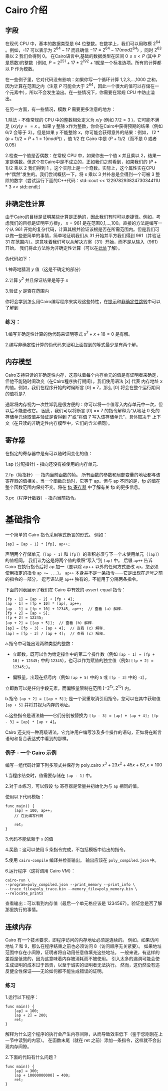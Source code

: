 #  **Cairo** 介绍

## 字段

在现代 CPU 中，基本的数据类型是 64 位整数。在数学上，我们可以用取模 $2^{64}$ 。例如，-17 可以表示为 $2^{64} - 17$ 而且确信 $-17≡2^{64} - 17 (mod 2^{64})$ ，同时 $2^{63}$ 乘以 2 我们会得到 0。
在Cairo语言中,基础的数据类型在区间 $0 \le x \lt P$ (其中 $P$ 是质数)的整数（例如, $P = 2^{251} + 17*2^{192} + 1$就是一个标准选项。所有的计算都以 P 作为模数。

在一些例子里，它对代码没有影响：如果你写一个循环计算 1,2,3,...,1000 之和，因为计算在范围之内（注意 $P$ 可能会大于 $2^{64}$，因此一个很大的值可以存储在一个元素中），所以不会发生溢出。在一些情况下，你需要在常规 CPU 中防止溢出。

在另一方面，有一些情况，模数 $P$ 需要更多注意的地方：

1.除法 - 不像常规的 CPU 中的整数相处定义为 $x/y$ (例如 $7/2 = 3$ )，它可能不满足 $(x/y)y==x$ 。如果 y 整除 x作为整数，你会在Cairo中获得预期的结果（例如 $6/2$ 会等于 3）。但是如果 y 不能整除 x，你可能会获得意外的结果：例如， $(2*(p+1)/2=P+1=1(mod P))$ ，值 1/2 在 Cairo 中是 $(P+1)/2$（而不是 0 或者 0.05）

2.检查一个值是否偶数：在常规 CPU 中，如果你去一个值 x 并且乘以 2，结果一定是偶数。但这个在Cairo中是不成立的，正如我们之前看到，如果我们的 $(P+1)/2$ 乘以 2 我们得到 1 ，这个实际上是一个奇数。实际上，这个属性实在CPU中“偶然”发生的。我们尝试概括一下，将 x 乘以 3 并补总是会得到一个可被 3 整除的数字（尝试运行下面的C++代码：std::cout << 12297829382473034411U * 3 << std::endl;）

## 非确定性计算

由于Cairo的目标是证明某些计算是正确的，因此我们有时可以走捷径。例如，考虑我们的目标是证明平方根y， $x=961$ 是在范围0,1,...,100。直接的方法是编写一个从 961 开始的复杂代码，计算其根并验证该根是否在所需范围内。但是我们可以做一些更简单的事情，简单地证明我们从 31 开始并平方我们得到 961（并验证 31 在范围内）。这意味着我们可以从解决方案（31）开始，而不是从输入（961）开始。 我们将此方法称为非确定性计算（可以在[此处](https://en.wikipedia.org/wiki/NP_(complexity))了解）。

伪代码如下：

1.神奇地猜测 $y$ 值（这是不确定的部分）

2.计算 $y^2$ 并且保证结果是等于 $x$ 

3.验证 $y$ 是否在范围内

你将会学到怎么用Cairo编写程序来实现这些特性，在[提示]()和[非确定性跳转]()中可以了解到

### 练习：

1.编写非确定性计算的伪代码来证明等式 $x^7+x+18=0$ 是有解。

2.编写非确定性计算的伪代码来证明上面提到的等式最少是有两个解。

## 内存模型

Cairo支持只读的非确定性内存，这意味着每个内存单元的值是有证明者来确定，但他不能随时间改变（在Cairo程序执行期间）。我们使用语法 [x] 代表 内存地址 x 的值。例如，我们在程序开始的时候断言 [0] = 7，那么 [0] 将会在整个运行期间的值将是7.

通常将内存视为一次性卸乳是很方便的：你可以将一个值写入内存单元中一次，但以后不能更改它。 因此，我们可以将断言 [0] == 7 的指令解释为“从地址 0 处的存储单元读取值并验证是否得到 7”或“将值 7 写入该存储单元”，具体取决于 上下文（在只读的非确定性内存模型中，它们的含义相同）。

## 寄存器

在指定的寄存器中是有可以随时间变化的值：

1.ap (分配指针) - 指向还没有被使用的内存单元.

2.fp（帧指针）— 指向当前函数的帧。 所有函数的参数和局部变量的地址都与该寄存器的值相关。当一个函数启动时，它等于 ap。但与 ap 不同的是，fp 的值在整个函数范围内保持不变。将在 [fp 寄存器]() 中了解有关 fp 的更多信息。

3.pc（程序计数器）- 指向当前指令。

# 基础指令

一个简单的 Cairo 指令采用等式断言的形式。 例如：
```
[ap] = [ap - 1] * [fp], ap++;
```
声明两个存储单元（`[ap - 1]` 和 `[fp]`）的乘积必须与下一个未使用单元（`[ap]`）的值相同。 我们认为这是将两个值的乘积“写入”到 `[ap]` 中。 后缀 `ap++` 告诉 Cairo 在执行指令后将 ap 加一（要以除 ap++ 以外的任何方式更改 ap，您必须使用指定的指令 `ap += ...`）。 `ap++` 本身并不是一条指令——它是出现在逗号之前的指令的一部分。 逗号语法是 `ap++` 独有的，不能用于分隔两条指令。

下面的列表展示了我们在 Cairo 中有效的 assert-equal 指令：
```
[fp - 1] = [ap - 2] + [fp + 4];
[ap - 1] = [fp + 10] * [ap], ap++;
[ap - 1] = [fp + 10] + 12345, ap++;  // 查看 (a) 解释.
[fp + 2] = [ap + 5];
[fp + 2] = 12345;
[ap + 2] = [[ap + 5]];  // 查看 (b) 解释.
[ap] = [fp - 3] - [ap + 4];  // 查看 (c) 解释.
[ap] = [fp - 3] / [ap + 4];  // 查看 (c) 解释.
```
a.指令中可能出现两种类型的整数：
  - 立即数，既可以作为给定操作中的第二个操作数（例如 `[ap - 1] = [fp + 10] + 12345;` 中的 `12345`），也可以作为赋值的独立值（例如 `[fp + 2] = 12345;`）。

  - 偏移量，出现在括号内（例如 `[ap + 5]` 中的 `5` 或 `[fp - 3]` 中的 `-3`）。
  
  立即数可以是任何字段元素，而偏移量限制在范围 $[-2^{15}, 2^{15})$ 内。

b.指令 `[ap + 2] = [[ap + 5]]`; 是一个双重取消引用指令，您可以在其中获取值 `[ap + 5]` 并将其视为内存的地址。

c.这些指令是语法糖——它们分别被替换为 `[fp - 3] = [ap] + [ap + 4]; [fp - 3] = [ap] * [ap + 4]`。

Cairo 还支持一种高级语法，它允许用户编写涉及多个操作的语句，正如将在断言语句和复合表达式中看到的那样。

### 例子 - 一个 Cairo 示例
编写一组代码计算下列多项式并保存为 poly.cairo 
$x^3+23x^2+45x+67, x=100$

1.当程序结束时，值需要存储在 `[ap - 1]` 中。

2.对于本练习，可以假设 `fp` 寄存器是常量并初始化为与 `ap` 相同的值。

使用以下代码模板：
```
func main() {
    [ap] = 100, ap++;
    // 在此编写代码

    ret;
}
```

3.代码不能依赖于 `x` 的值

4.奖励：这可以使用 5 条指令完成，不包括模板中给出的指令。

5.使用 `cairo-compile` 编译并检查输出。 输出应该在 `poly_compiled.json` 中。

6.运行程序（这将调用 Cairo VM）：
```
cairo-run \
--program=poly_compiled.json --print_memory --print_info \
--trace_file=poly_trace.bin --memory_file=poly_memory.bin \
--relocate_prints
```
查看输出：可以看到内存值（最后一个单元格应该是 1234567）。验证您是否了解那里执行的事情。

## 连续内存
Cairo 有一个技术要求，即程序访问的内存地址必须是连续的。 例如，如果访问地址 7 和 9，那么在程序结束之前也必须访问 8（访问顺序无关紧要）。 如果地址范围中存在小间隙，证明者将自动用任意值填充这些地址。 一般来说，有这样的差距是低效的，因为这意味着内存被消耗而不被使用。 引入太多的漏洞可能会使生成证明的成本过于昂贵，以至于诚实的证明者无法执行。 然而，这仍然没有违反健全性保证——无论如何都不能生成错误的证明。

### 练习
1.运行以下程序：
```
func main() {
    [ap] = 100;
    [ap + 2] = 200;
    ret;
}
```
解释为什么这个程序的执行会产生内存间隙，从而导致效率低下（鉴于您刚刚在上一节中读到的内容）。 在函数末尾（就在 ret 之前）添加一条指令，这样就不会出现内存间隙。

2.下面的代码有什么问题？
```
func main() {
    [ap] = 300;
    [ap + 10000000000] = 400;
    ret;
}
```
